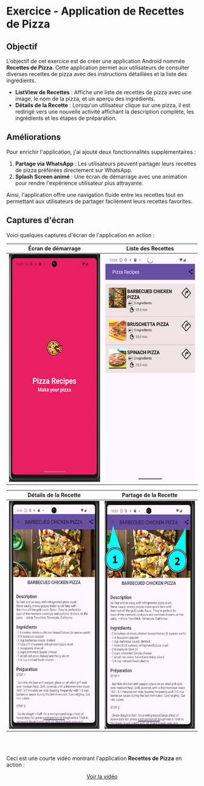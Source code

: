 # Exercice - Application de Recettes de Pizza

## Objectif
L’objectif de cet exercice est de créer une application Android nommée **Recettes de Pizza**. Cette application permet aux utilisateurs de consulter diverses recettes de pizza avec des instructions détaillées et la liste des ingrédients.

- **ListView de Recettes** : Affiche une liste de recettes de pizza avec une image, le nom de la pizza, et un aperçu des ingrédients.
- **Détails de la Recette** : Lorsqu'un utilisateur clique sur une pizza, il est redirigé vers une nouvelle activité affichant la description complète, les ingrédients et les étapes de préparation.

## Améliorations

Pour enrichir l'application, j'ai ajouté deux fonctionnalités supplémentaires :

1. **Partage via WhatsApp** : Les utilisateurs peuvent partager leurs recettes de pizza préférées directement sur WhatsApp.
2. **Splash Screen animé** : Une écran de démarrage avec une animation pour rendre l'expérience utilisateur plus attrayante.

Ainsi, l'application offre une navigation fluide entre les recettes tout en permettant aux utilisateurs de partager facilement leurs recettes favorites.

## Captures d'écran

Voici quelques captures d'écran de l'application en action :

| Écran de démarrage | Liste des Recettes |
| ------------------- | ------------------ |
| <img src="splash_screen.png" width="300" height="600"> | <img src="ListPizza_activity.png" width="300" height="600"> |

| Détails de la Recette | Partage de la Recette |
| ---------------------- | --------------------- |
| <img src="pizzaItem_description.png" width="300" height="600"> | <img src="pizzadescpng.png" width="300" height="600"> |

<br>  
<br>

Ceci est une courte vidéo montrant l'application **Recettes de Pizza** en action :

<div align="center">

[Voir la vidéo](https://github.com/user-attachments/assets/e2c6a0e7-c3d0-4c76-8010-071b4b57cc03)

</div>
